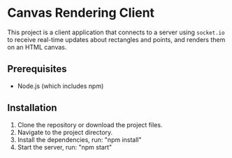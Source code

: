 # Canvas Rendering Client

This project is a client application that connects to a server using `socket.io` to receive real-time updates about rectangles and points, and renders them on an HTML canvas.

## Prerequisites

- Node.js (which includes npm)

## Installation

1. Clone the repository or download the project files.
2. Navigate to the project directory.
3. Install the dependencies, run: "npm install"
4. Start the server, run: "npm start"

